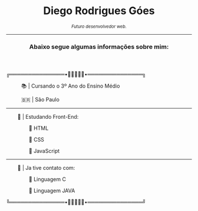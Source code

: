 <header>
        <h1> Diego Rodrigues Góes </h1>
        <i><small>Futuro desenvolvedor web.</small></i>
        <hr>
        <h3>Abaixo segue algumas informações sobre mim:</h3>
    </header>
    <section>
        <p>╔═══════════════•🔸🔷💠🔷🔸•═══════════════╗</p>
        <p> ⠀⠀⠀⠀📚 | Cursando o 3º Ano do Ensino Médio</p>
        <p>⠀⠀⠀⠀🇧🇷 | São Paulo</p>
        <hr>
        <p> ⠀⠀⠀📲 | Estudando Front-End:</p>
        <p>⠀⠀⠀⠀⠀⠀🔅 HTML </p>
        <p>⠀⠀⠀⠀⠀⠀🔅 CSS </p>
        <p>⠀⠀⠀⠀⠀⠀🔅 JavaScript </p>
        <hr>
        <p> ⠀⠀⠀🧰 | Ja tive contato com:</p>
        <p>⠀⠀⠀⠀⠀⠀🔅 Linguagem C </p>
        <p>⠀⠀⠀⠀⠀⠀🔅 Linguagem JAVA </p>
        <p>╚═══════════════•🔸🔷💠🔷🔸•═══════════════╝</p>
    </section>
